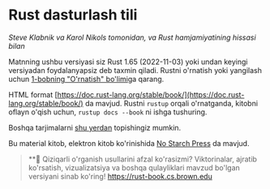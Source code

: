 # Rust dasturlash tili

*Steve Klabnik va Karol Nikols tomonidan, va Rust hamjamiyatining hissasi bilan*

Matnning ushbu versiyasi siz Rust 1.65 (2022-11-03) yoki undan keyingi versiyadan foydalanyapsiz deb taxmin qiladi. Rustni o'rnatish yoki yangilash uchun [1-bobning "O'rnatish" bo'limi][install]ga qarang.<!-- ignore -->

HTML format [https://doc.rust-lang.org/stable/book/](https://doc.rust-lang.org/stable/book/) da mavjud.
Rustni `rustup` orqali o'rnatganda, kitobni oflayn o'qish uchun, `rustup docs --book` ni ishga tushuring.

Boshqa tarjimalarni [shu yerdan][translations] topishingiz mumkin.

Bu material kitob, elektron kitob ko'rinishida [No Starch
Press][nsprust] da mavjud.

[install]: ch01-01-installation.html
[editions]: appendix-05-editions.html
[nsprust]: https://nostarch.com/rust
[translations]: appendix-06-translation.html

> **🚨 Qiziqarli o'rganish usullarini afzal ko'rasizmi? Viktorinalar, ajratib ko'rsatish,
> vizualizatsiya va boshqa qulayliklari mavzud bo'lgan versiyani sinab ko'ring!
> <https://rust-book.cs.brown.edu>
